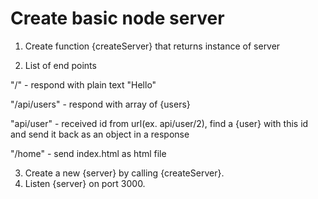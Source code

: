 # Create basic node server

1. Create function {createServer} that returns instance of server

2. List of end points

"/" - respond with plain text "Hello"

"/api/users" - respond with array of {users}

"api/user" - received id from url(ex. api/user/2),
find a {user} with this id and send it back as
an object in a response

"/home" - send index.html as html file

3. Create a new {server} by calling {createServer}.
4. Listen {server} on port 3000.
